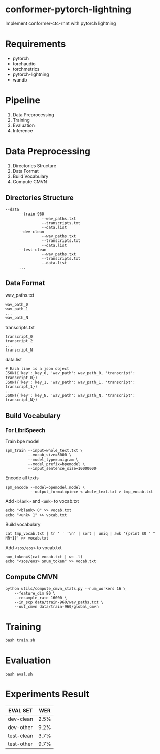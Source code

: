 # conformer-pytorch-lightning
Implement conformer-ctc-rnnt with pytorch lightning

# Requirements
- pytorch
- torchaudio
- torchmetrics
- pytorch-lightning
- wandb

# Pipeline
1. Data Preprocessing
2. Training
3. Evaluation
4. Inference


# Data Preprocessing
1. Directories Structure
2. Data Format
3. Build Vocabulary
4. Compute CMVN

## Directories Structure
```shell
--data
      --train-960
                --wav_paths.txt
                --transcripts.txt
                --data.list
      --dev-clean
                --wav_paths.txt
                --transcripts.txt
                --data.list
      --test-clean
                --wav_paths.txt
                --transcripts.txt
                --data.list
      ...
```



## Data Format
wav_paths.txt
```text
wav_path_0
wav_path_1
...
wav_path_N
```

transcripts.txt
```text
transcript_0
transcript_2
...
transcript_N
```

data.list
```text
# Each line is a json object
JSON({'key': key_0, 'wav_path': wav_path_0, 'transcript': transcript_0})
JSON({'key': key_1, 'wav_path': wav_path_1, 'transcript': transcript_1})
...
JSON({'key': key_N, 'wav_path': wav_path_N, 'transcript': transcript_N})
```



## Build Vocabulary
### For LibriSpeech
Train bpe model
```shell
spm_train --input=whole_text.txt \
          --vocab_size=5000 \
          --model_type=unigram \
          --model_prefix=bpemodel \
          --input_sentence_size=10000000
```
Encode all texts
```shell
spm_encode --model=bpemodel.model \
           --output_format=piece < whole_text.txt > tmp_vocab.txt

```
Add `<blank>` and `<unk>` to vocab.txt
```shell
echo "<blank> 0" >> vocab.txt
echo "<unk> 1" >> vocab.txt
```
Build vocabulary
```shell
cat tmp_vocab.txt | tr ' ' '\n' | sort | uniq | awk '{print $0 " " NR+1}' >> vocab.txt
```
Add `<sos/eos>` to vocab.txt
```shell
num_token=$(cat vocab.txt | wc -l)
echo "<sos/eos> $num_token" >> vocab.txt
```
## Compute CMVN

```shell
python utils/compute_cmvn_stats.py --num_workers 16 \
    --feature_dim 80 \
    --resample_rate 16000 \
    --in_scp data/train-960/wav_paths.txt \
    --out_cmvn data/train-960/global_cmvn
```


# Training

```shell
bash train.sh
```

# Evaluation
```shell 
bash eval.sh
```


# Experiments Result
| EVAL SET   | WER  |
|------------|------|
| dev-clean  | 2.5% |
| dev-other  | 9.2% |
| test-clean | 3.7% |
| test-other | 9.7% |